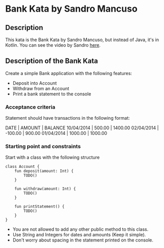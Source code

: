 # Bank Kata by Sandro Mancuso

## Description
This kata is the Bank Kata by Sandro Mancuso, but instead of Java, it's in Kotlin.
You can see the video by Sandro [here](https://www.youtube.com/watch?v=XHnuMjah6ps).

## Description of the Bank Kata
Create a simple Bank application with the following features:
- Deposit into Account
- Withdraw from an Account
- Print a bank statement to the console

### Acceptance criteria

Statement should have transactions in the following format:

DATE       | AMOUNT | BALANCE
10/04/2014 | 500.00  | 1400.00
02/04/2014 | -100.00 | 900.00
01/04/2014 | 1000.00 | 1000.00

### Starting point and constraints

Start with a class with the following structure
```
class Account {
    fun deposit(amount: Int) {
        TODO()
    }
    
    fun withdraw(amount: Int) {
        TODO()
    }
    
    fun printStatement() {
        TODO()
    }
}
```

- You are not allowed to add any other public method to this class.
- Use String and Integers for dates and amounts (Keep it simple).
- Don't worry about spacing in the statement printed on the console.
